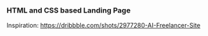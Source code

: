 ### HTML and CSS based Landing Page

Inspiration: https://dribbble.com/shots/2977280-AI-Freelancer-Site

